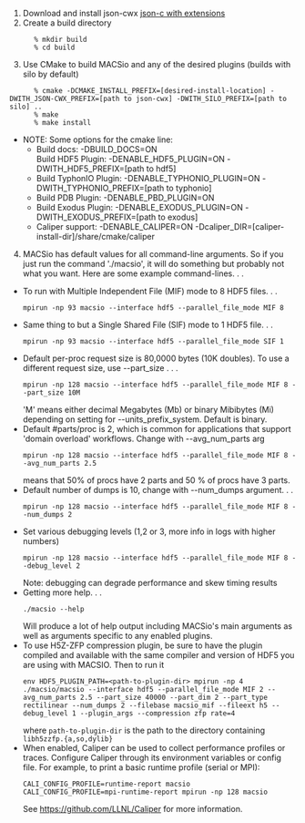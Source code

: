 1. Download and install json-cwx [json-c with extensions](https://github.com/LLNL/json-cwx)
2. Create a build directory
```shell
      % mkdir build
      % cd build
```
3. Use CMake to build MACSio and any of the desired plugins (builds with silo by default)
```shell
      % cmake -DCMAKE_INSTALL_PREFIX=[desired-install-location] -DWITH_JSON-CWX_PREFIX=[path to json-cwx] -DWITH_SILO_PREFIX=[path to silo] ..
      % make
      % make install
```
  - NOTE: Some options for the cmake line:
    - Build docs:             -DBUILD_DOCS=ON   
      Build HDF5 Plugin:      -DENABLE_HDF5_PLUGIN=ON -DWITH_HDF5_PREFIX=[path to hdf5]
    - Build TyphonIO Plugin:  -DENABLE_TYPHONIO_PLUGIN=ON -DWITH_TYPHONIO_PREFIX=[path to typhonio]
    - Build PDB Plugin:       -DENABLE_PBD_PLUGIN=ON
    - Build Exodus Plugin:    -DENABLE_EXODUS_PLUGIN=ON -DWITH_EXODUS_PREFIX=[path to exodus]
    - Caliper support:        -DENABLE_CALIPER=ON -Dcaliper_DIR=[caliper-install-dir]/share/cmake/caliper
4. MACSio has default values for all command-line arguments. So if you
just run the command './macsio', it will do something but probably
not what you want. Here are some example command-lines. . .

  - To run with Multiple Independent File (MIF) mode to 8 HDF5 files. . .
    ```shell
    mpirun -np 93 macsio --interface hdf5 --parallel_file_mode MIF 8
    ```
  - Same thing to but a Single Shared File (SIF) mode to 1 HDF5 file. . .
    ```shell
    mpirun -np 93 macsio --interface hdf5 --parallel_file_mode SIF 1
    ```
  - Default per-proc request size is 80,0000 bytes (10K doubles). To use
    a different request size, use --part_size . . .
    ```shell
    mpirun -np 128 macsio --interface hdf5 --parallel_file_mode MIF 8 --part_size 10M
    ```
    'M' means either decimal Megabytes (Mb) or binary Mibibytes (Mi)
    depending on setting for --units_prefix_system. Default is binary.
  - Default #parts/proc is 2, which is common for applications that support
    'domain overload' workflows. Change with --avg_num_parts <float> arg
    ```shell
    mpirun -np 128 macsio --interface hdf5 --parallel_file_mode MIF 8 --avg_num_parts 2.5
    ```
    means that 50% of procs have 2 parts and 50 % of procs have 3 parts.
  - Default number of dumps is 10, change with --num_dumps argument. . .
    ```shell
    mpirun -np 128 macsio --interface hdf5 --parallel_file_mode MIF 8 --num_dumps 2
    ```
  - Set various debugging levels (1,2 or 3, more info in logs with higher numbers)
    ```shell
    mpirun -np 128 macsio --interface hdf5 --parallel_file_mode MIF 8 --debug_level 2
    ```
    Note: debugging can degrade performance and skew timing results
  - Getting more help. . .
    ```shell
    ./macsio --help
    ```
    Will produce a lot of help output including MACSio's main arguments as well as arguments
    specific to any enabled plugins.
  - To use H5Z-ZFP compression plugin, be sure to have the plugin compiled and available
    with the same compiler and version of HDF5 you are using with MACSIO. Then to run it
    ```shell
    env HDF5_PLUGIN_PATH=<path-to-plugin-dir> mpirun -np 4 ./macsio/macsio --interface hdf5 --parallel_file_mode MIF 2 --avg_num_parts 2.5 --part_size 40000 --part_dim 2 --part_type rectilinear --num_dumps 2 --filebase macsio_mif --fileext h5 --debug_level 1 --plugin_args --compression zfp rate=4
    ```
    where `path-to-plugin-dir` is the path to the directory containing `libh5zzfp.{a,so,dylib}`
  - When enabled, Caliper can be used to collect performance profiles or traces. Configure
    Caliper through its environment variables or config file. For example, to print a basic
    runtime profile (serial or MPI):
    ```shell
    CALI_CONFIG_PROFILE=runtime-report macsio
    CALI_CONFIG_PROFILE=mpi-runtime-report mpirun -np 128 macsio
    ```
    See https://github.com/LLNL/Caliper for more information.
